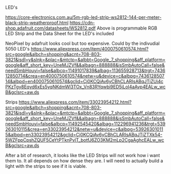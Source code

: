 LED's

https://core-electronics.com.au/5m-rgb-led-strip-ws2812-144-per-meter-black-strip-weatherproof.html
https://cdn-shop.adafruit.com/datasheets/WS2812.pdf
Above is programmable RGB LED Strip and the Data Sheet for the LED's included

NeoPixel by adafruit looks cool but too expensive. Could by the indivudial 5050 LED's
https://www.aliexpress.com/item/4000750610574.html?src=google&albch=shopping&acnt=708-803-3821&isdl=y&slnk=&plac=&mtctp=&albbt=Google_7_shopping&aff_platform=google&aff_short_key=UneMJZVf&&albagn=888888&isSmbAutoCall=false&needSmbHouyi=false&albcp=11491017839&albag=113655928713&trgt=743612850714&crea=en4000750610574&netw=u&device=c&albpg=743612850714&albpd=en4000750610574&gclid=Cj0KCQiAv6yCBhCLARIsABqJTjZUi4cPKzTgy8Eqyd6xEs5yqNKdmWl3TOx_Vn83RYqwbi9ED5jLoI4aAvp4EALw_wcB&gclsrc=aw.ds

Strips
https://www.aliexpress.com/item/33023954212.html?src=google&albch=shopping&acnt=708-803-3821&isdl=y&slnk=&plac=&mtctp=&albbt=Google_7_shopping&aff_platform=google&aff_short_key=UneMJZVf&&albagn=888888&isSmbAutoCall=false&needSmbHouyi=false&albcp=11492545420&albag=112296941236&trgt=539263010115&crea=en33023954212&netw=u&device=c&albpg=539263010115&albpd=en33023954212&gclid=Cj0KCQiAv6yCBhCLARIsABqJTjZTXk54-5WZFppCpshZQUF5CeYtPTknPvlT_botfJ6ZO3KM2mLp2CgaAghcEALw_wcB&gclsrc=aw.ds

After a bit of research, it looks like the LED Strips will not work how i want them to. It all depends on how dense they are. I will need to
actually build a light with the strips to see if it is viable.
